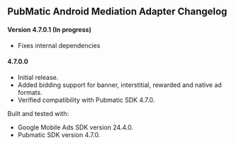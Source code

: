 ## PubMatic Android Mediation Adapter Changelog

#### Version 4.7.0.1 (In progress)
- Fixes internal dependencies

#### 4.7.0.0
- Initial release.
- Added bidding support for banner, interstitial, rewarded and native ad formats.
- Verified compatibility with Pubmatic SDK 4.7.0.

Built and tested with:

- Google Mobile Ads SDK version 24.4.0.
- Pubmatic SDK version 4.7.0.